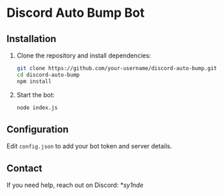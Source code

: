 # Discord Auto Bump Bot

## Installation

1. Clone the repository and install dependencies:
   ```bash
   git clone https://github.com/your-username/discord-auto-bump.git
   cd discord-auto-bump
   npm install
   ```

2. Start the bot:
   ```bash
   node index.js
   ```

## Configuration

Edit `config.json` to add your bot token and server details.

## Contact

If you need help, reach out on Discord: **sy1nde*
